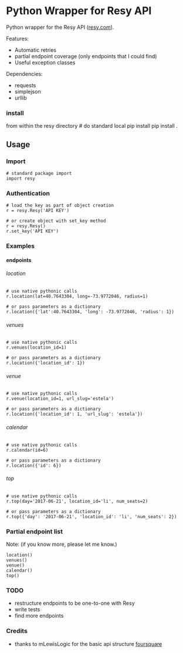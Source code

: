 # Python Wrapper for Resy API

Python wrapper for the Resy API ([resy.com](https://resy.com/)).

Features:
* Automatic retries
* partial endpoint coverage (only endpoints that I could find)
* Useful exception classes

Dependencies:

* requests
* simplejson
* urllib



### install

from within the resy directory
    # do standard local pip install
    pip install .

## Usage



### Import

    # standard package import
    import resy

### Authentication

    # load the key as part of object creation
    r = resy.Resy('API KEY')
    
    # or create object with set_key method
    r = resy.Resy()
    r.set_key('API KEY')
### Examples

#### endpoints

###### location
    # use native pythonic calls
    r.location(lat=40.7643304, long=-73.9772046, radius=1)

    # or pass parameters as a dictionary
    r.location({'lat':40.7643304, 'long': -73.9772046, 'radius': 1})

###### venues
    # use native pythonic calls
    r.venues(location_id=1)

    # or pass parameters as a dictionary
    r.location({'location_id': 1})

###### venue
    # use native pythonic calls
    r.venue(location_id=1, url_slug='estela')

    # or pass parameters as a dictionary
    r.location({'location_id': 1, 'url_slug': 'estela'})

###### calendar
    # use native pythonic calls
    r.calendar(id=6)

    # or pass parameters as a dictionary
    r.location({'id': 6})

###### top
    # use native pythonic calls
    r.top(day='2017-06-21', location_id='li', num_seats=2)

    # or pass parameters as a dictionary
    r.top({'day': '2017-06-21', 'location_id': 'li', 'num_seats': 2})

### Partial endpoint list
Note: (if you know more, please let me know.)

    location()
    venues()
    venue()
    calendar()
    top()

### TODO
* restructure endpoints to be one-to-one with Resy
* write tests
* find more endpoints

### Credits
* thanks to mLewisLogic for the basic api structure [foursquare](https://github.com/mLewisLogic/foursquare)
